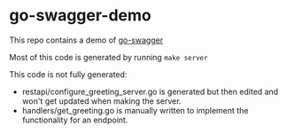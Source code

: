 # go-swagger-demo

This repo contains a demo of [go-swagger](https://goswagger.io/)

Most of this code is generated by running `make server`

This code is not fully generated:
- restapi/configure_greeting_server.go is generated but then edited and won't get updated when making the server.
- handlers/get_greeting.go is manually written to implement the functionality for an endpoint.
